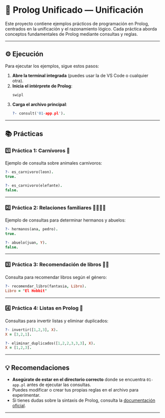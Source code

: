 # 🦉 Prolog Unificado — Unificación

Este proyecto contiene ejemplos prácticos de programación en Prolog, centrados en la unificación y el razonamiento lógico. Cada práctica aborda conceptos fundamentales de Prolog mediante consultas y reglas.

---

## ⚙️ Ejecución

Para ejecutar los ejemplos, sigue estos pasos:

1. **Abre la terminal integrada** (puedes usar la de VS Code o cualquier otra).
2. **Inicia el intérprete de Prolog**:
    ```bash
    swipl
    ```
3. **Carga el archivo principal**:
    ```prolog
    ?- consult('01-app.pl').
    ```

---

## 📚 Prácticas

### 1️⃣ Práctica 1: Carnívoros 🦁

Ejemplo de consulta sobre animales carnívoros:

```prolog
?- es_carnivoro(leon).
true.

?- es_carnivoro(elefante).
false.
```

---

### 2️⃣ Práctica 2: Relaciones familiares 👨‍👩‍👧‍👦

Ejemplo de consultas para determinar hermanos y abuelos:

```prolog
?- hermanos(ana, pedro).
true.

?- abuelo(juan, Y).
false.
```

---

### 3️⃣ Práctica 3: Recomendación de libros 📖✨

Consulta para recomendar libros según el género:

```prolog
?- recomendar_libro(fantasia, Libro).
Libro = "El Hobbit"
```

---

### 4️⃣ Práctica 4: Listas en Prolog 📝

Consultas para invertir listas y eliminar duplicados:

```prolog
?- invertir([1,2,3], X).
X = [3,2,1].

?- eliminar_duplicados([1,2,2,3,3,3], X).
X = [1,2,3].
```

---

## 💡 Recomendaciones

- **Asegúrate de estar en el directorio correcto** donde se encuentra `01-app.pl` antes de ejecutar las consultas.
- Puedes modificar o crear tus propias reglas en el archivo para experimentar.
- Si tienes dudas sobre la sintaxis de Prolog, consulta la [documentación oficial](https://www.swi-prolog.org/pldoc/doc_for?object=manual).

---
